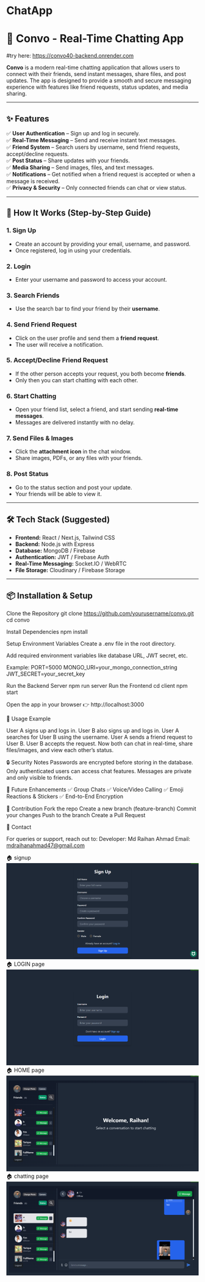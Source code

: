 # ChatApp
# 📱 Convo - Real-Time Chatting App
#try here: https://convo40-backend.onrender.com

**Convo** is a modern real-time chatting application that allows users to connect with their friends, send instant messages, share files, and post updates. The app is designed to provide a smooth and secure messaging experience with features like friend requests, status updates, and media sharing.

---

## ✨ Features

✅ **User Authentication** – Sign up and log in securely.  
✅ **Real-Time Messaging** – Send and receive instant text messages.  
✅ **Friend System** – Search users by username, send friend requests, accept/decline requests.  
✅ **Post Status** – Share updates with your friends.  
✅ **Media Sharing** – Send images, files, and text messages.  
✅ **Notifications** – Get notified when a friend request is accepted or when a message is received.  
✅ **Privacy & Security** – Only connected friends can chat or view status.  

---

## 🚀 How It Works (Step-by-Step Guide)

### 1. Sign Up
- Create an account by providing your email, username, and password.  
- Once registered, log in using your credentials.  

### 2. Login
- Enter your username and password to access your account.  

### 3. Search Friends
- Use the search bar to find your friend by their **username**.  

### 4. Send Friend Request
- Click on the user profile and send them a **friend request**.  
- The user will receive a notification.  

### 5. Accept/Decline Friend Request
- If the other person accepts your request, you both become **friends**.  
- Only then you can start chatting with each other.  

### 6. Start Chatting
- Open your friend list, select a friend, and start sending **real-time messages**.  
- Messages are delivered instantly with no delay.  

### 7. Send Files & Images
- Click the **attachment icon** in the chat window.  
- Share images, PDFs, or any files with your friends.  

### 8. Post Status
- Go to the status section and post your update.  
- Your friends will be able to view it.  

---

## 🛠️ Tech Stack (Suggested)

- **Frontend:** React / Next.js, Tailwind CSS  
- **Backend:** Node.js with Express  
- **Database:** MongoDB / Firebase  
- **Authentication:** JWT / Firebase Auth  
- **Real-Time Messaging:** Socket.IO / WebRTC  
- **File Storage:** Cloudinary / Firebase Storage  

---

## 📦 Installation & Setup

Clone the Repository
git clone https://github.com/yourusername/convo.git
cd convo

Install Dependencies
npm install

Setup Environment Variables
Create a .env file in the root directory.

Add required environment variables like database URL, JWT secret, etc.

Example:
PORT=5000
MONGO_URI=your_mongo_connection_string
JWT_SECRET=your_secret_key

Run the Backend Server
npm run server
Run the Frontend
cd client
npm start

Open the app in your browser 👉 http://localhost:3000

📖 Usage Example

User A signs up and logs in.
User B also signs up and logs in.
User A searches for User B using the username.
User A sends a friend request to User B.
User B accepts the request.
Now both can chat in real-time, share files/images, and view each other’s status.

🔒 Security Notes
Passwords are encrypted before storing in the database.
Only authenticated users can access chat features.
Messages are private and only visible to friends.

📌 Future Enhancements
✅ Group Chats
✅ Voice/Video Calling
✅ Emoji Reactions & Stickers
✅ End-to-End Encryption

🤝 Contribution
Fork the repo
Create a new branch (feature-branch)
Commit your changes
Push to the branch
Create a Pull Request

📧 Contact

For queries or support, reach out to:
Developer: Md Raihan Ahmad
Email: mdraihanahmad47@gmail.com

🏠 signup <br>
![sign up](./backend/frontend/screenshots/signup.png)
<br>
🏠 LOGIN page<br>
![login page](./backend/frontend/screenshots/login.png)
<br>
🏠 HOME page<br>
![Home Screen](./backend/frontend/screenshots/homepage.png)
<br>
🏠 chatting page<br>
![chatting page](./backend/frontend/screenshots/chatting.png)